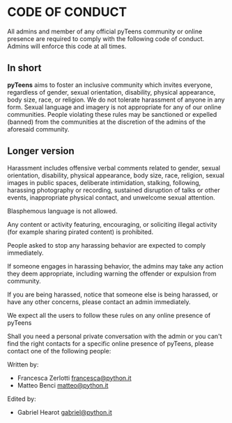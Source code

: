 # CODE OF CONDUCT

All admins and member of any official pyTeens community or online presence
are required to comply with the following code of conduct.
Admins will enforce this code at all times.

## In short

**pyTeens** aims to foster an inclusive community which invites everyone,
regardless of gender, sexual orientation, disability, physical appearance,
body size, race, or religion. We do not tolerate harassment of anyone in any form.
Sexual language and imagery is not appropriate for any of our online communities.
People violating these rules may be sanctioned or expelled (banned) from the communities
at the discretion of the admins of the aforesaid community.

## Longer version

Harassment includes offensive verbal comments related to gender, sexual orientation, disability,
physical appearance, body size, race, religion, sexual images in public spaces, deliberate intimidation,
stalking, following, harassing photography or recording, sustained disruption of talks or other events,
inappropriate physical contact, and unwelcome sexual attention.

Blasphemous language is not allowed.

Any content or activity featuring, encouraging, or soliciting illegal activity (for example sharing
pirated content) is prohibited.

People asked to stop any harassing behavior are expected to comply immediately.

If someone engages in harassing behavior, the admins may take any action they deem appropriate,
including warning the offender or expulsion from community.

If you are being harassed, notice that someone else is being harassed, or have any other concerns,
please contact an admin immediately.

We expect all the users to follow these rules on any online presence of pyTeens

Shall you need a personal private conversation with the admin or you can't find the right contacts for a specific online presence of pyTeens, please contact
one of the following people:

Written by:
* Francesca Zerlotti [francesca@python.it](mailto:francesca@python.it)
* Matteo Benci [matteo@python.it](mailto:matteo@python.it)

Edited by:
* Gabriel Hearot [gabriel@python.it](mailto:gabriel@python.it)

